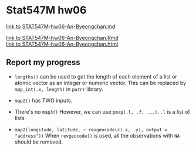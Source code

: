 
# Stat547M hw06

[link to STAT547M-hw06-An-Byeongchan.md](STAT547M-hw06-An-Byeongchan.md)  

 
[link to STAT547M-hw06-An-Byeongchan.Rmd](STAT547M-hw06-An-Byeongchan.Rmd)  
[link to STAT547M-hw06-An-Byeongchan.html](STAT547M-hw06-An-Byeongchan.html)

## Report my progress

- `lengths()` can be used to get the length of each element of a list or atomic vector as an integer or numeric vector. This can be replaced by `map_int(.x, length)` in `purrr` library.

- `map2()` has TWO inputs. 
- There's no `map3()` However, we can use `pmap(.l, .f, ...)`. `.l` is a list of lists


- `map2(longitude, latitude, ~ revgeocode(c(.x, .y), output = "address"))` When `revgeocode()` is used, all the observations with `NA` should be removed.
